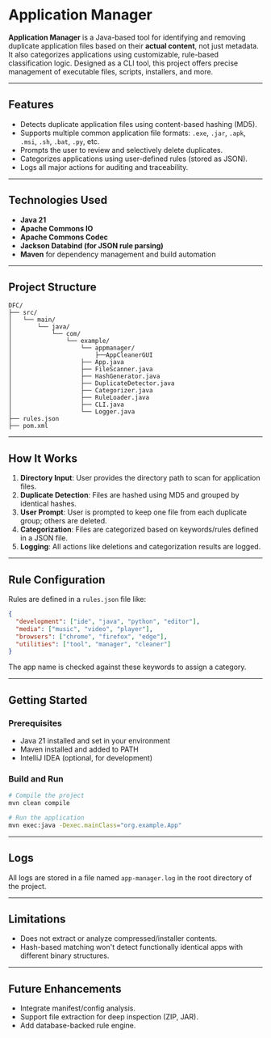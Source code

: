 # Application Manager

**Application Manager** is a Java-based tool for identifying and removing duplicate application files based on their **actual content**, not just metadata. It also categorizes applications using customizable, rule-based classification logic. Designed as a CLI tool, this project offers precise management of executable files, scripts, installers, and more.

---

## Features

- Detects duplicate application files using content-based hashing (MD5).
- Supports multiple common application file formats: `.exe`, `.jar`, `.apk`, `.msi`, `.sh`, `.bat`, `.py`, etc.
- Prompts the user to review and selectively delete duplicates.
- Categorizes applications using user-defined rules (stored as JSON).
- Logs all major actions for auditing and traceability.

---

## Technologies Used

- **Java 21**
- **Apache Commons IO**
- **Apache Commons Codec**
- **Jackson Databind (for JSON rule parsing)**
- **Maven** for dependency management and build automation

---

## Project Structure

```
DFC/
├── src/
│   └── main/
│       └── java/
│           └── com/
│               └── example/
│                   └── appmanager/
│                       ├──AppCleanerGUI
│                   ├── App.java
│                   ├── FileScanner.java
│                   ├── HashGenerator.java
│                   ├── DuplicateDetector.java
│                   ├── Categorizer.java
│                   ├── RuleLoader.java
│                   ├── CLI.java
│                   └── Logger.java
├── rules.json
├── pom.xml
```

---

## How It Works

1. **Directory Input**: User provides the directory path to scan for application files.
2. **Duplicate Detection**: Files are hashed using MD5 and grouped by identical hashes.
3. **User Prompt**: User is prompted to keep one file from each duplicate group; others are deleted.
4. **Categorization**: Files are categorized based on keywords/rules defined in a JSON file.
5. **Logging**: All actions like deletions and categorization results are logged.

---

## Rule Configuration

Rules are defined in a `rules.json` file like:

```json
{
  "development": ["ide", "java", "python", "editor"],
  "media": ["music", "video", "player"],
  "browsers": ["chrome", "firefox", "edge"],
  "utilities": ["tool", "manager", "cleaner"]
}
```

The app name is checked against these keywords to assign a category.

---

## Getting Started

### Prerequisites

- Java 21 installed and set in your environment
- Maven installed and added to PATH
- IntelliJ IDEA (optional, for development)

### Build and Run

```bash
# Compile the project
mvn clean compile

# Run the application
mvn exec:java -Dexec.mainClass="org.example.App"
```

---

## Logs

All logs are stored in a file named `app-manager.log` in the root directory of the project.

---

## Limitations

- Does not extract or analyze compressed/installer contents.
- Hash-based matching won't detect functionally identical apps with different binary structures.

---

## Future Enhancements

- Integrate manifest/config analysis.
- Support file extraction for deep inspection (ZIP, JAR).
- Add database-backed rule engine.
